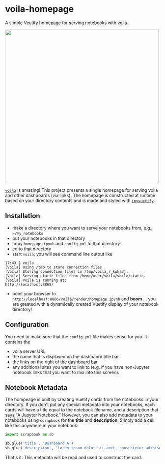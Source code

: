 
# voila-homepage
A simple Veutify homepage for serving notebooks with voila.

<img src="https://user-images.githubusercontent.com/16124573/62651426-fca3cd80-b926-11e9-8256-e0677f88625b.png" width="500">

[`voila`](https://github.com/QuantStack/voila) is amazing! This project presents a single homepage for serving voila and other dashboards (via links). The homepage is constructed at runtime based on your directory contents and is made and styled with [`ipyvuetify`](https://github.com/mariobuikhuizen/ipyvuetify).


## Installation

- make a directory where you want to serve your notebooks from, e.g., `~/my_notebooks`
- put your notebooks in that directory
- copy `homepage.ipynb` and `config.yml` to that directory
- cd to that directory
- start <kbd>`voila`</kbd>; you will see command line output like

```
17:43 $ voila
[Voila] Using /tmp to store connection files
[Voila] Storing connection files in /tmp/voila_r_kwka3j.
[Voila] Serving static files from /home/user/voila/voila/static.
[Voila] Voila is running at:
http://localhost:8868/
```

- point your browser to `http://localhost:8866/voila/render/homepage.ipynb` and **boom** ... you are greated with a dynamically created Vuetify display of your notebook directory!

## Configuration

You need to make sure that the `config.yml` file makes sense for you. It contains the
- voila server URL
- the name that is displayed on the dashbaord title bar
- the links on the right of the dashboard bar
- any additional sites you want to link to (e.g, if you have non-Jupyter notebook links that you want to mix into this screen).

## Notebook Metadata

The hompeage is built by creating Vuetify cards from the notebooks in your directory. If you don't put any special metadata into your notebooks, each cards will have a title equal to the notebook filename, and a description that says "A Jupyter Notebook." However, you can also add metadata to your notebooks using `scrapbook` for the **title** and **description**. Simply add a cell like this anywhere in your notebook:

```python
import scrapbook as sb

sb.glue('title', 'Dashboard A')
sb.glue('description', 'Lorem ipsum dolor sit amet, consectetur adipiscing elit.')
```

That's it. This metadata will be read and used to construct the card.
